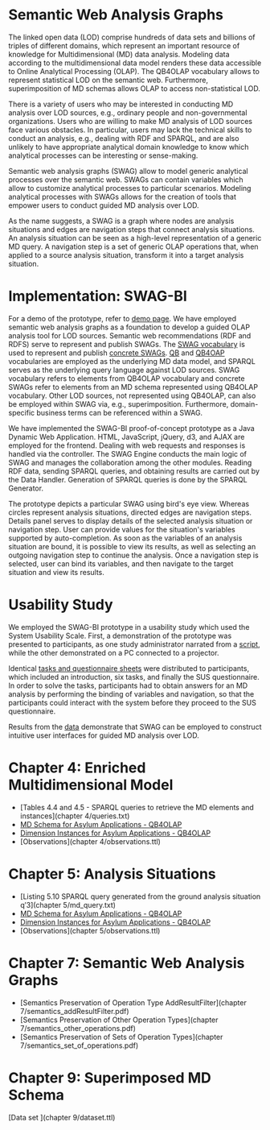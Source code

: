 # Semantic Web Analysis Graphs

The linked open data (LOD) comprise hundreds of data sets and billions of triples of different domains, which represent an important resource of knowledge for Multidimensional (MD) data analysis.
Modeling data according to the multidimensional data model renders these data accessible to Online Analytical Processing (OLAP).
The QB4OLAP vocabulary allows to represent statistical LOD on the semantic web.
Furthermore, superimposition of MD schemas allows OLAP to access non-statistical LOD.

There is a variety of users who may be interested in conducting MD analysis over LOD sources, e.g., ordinary people and non-governmental organizations.
Users who are willing to make MD analysis of LOD sources face various obstacles.
In particular, users may lack the technical skills to conduct an analysis, e.g., dealing with RDF and SPARQL, and are also unlikely to have appropriate analytical domain knowledge to know which analytical processes can be interesting or sense-making.

Semantic web analysis graphs (SWAG) allow to model generic analytical processes over the semantic web.
SWAGs can contain variables which allow to customize analytical processes to particular scenarios.
Modeling analytical processes with SWAGs allows for the creation of tools that empower users to conduct guided MD analysis over LOD.

As the name suggests, a SWAG is a graph where nodes are analysis situations and edges are navigation steps that connect analysis situations.
An analysis situation can be seen as a high-level representation of a generic MD query.
A navigation step is a set of generic OLAP operations that, when applied to a source analysis situation, transform it into a target analysis situation.

# Implementation: SWAG-BI

For a demo of the prototype, refer to [demo page](demo.md).
We have employed semantic web analysis graphs as a foundation to develop a guided OLAP analysis tool for LOD sources.
Semantic web recommendations (RDF and RDFS) serve to represent and publish SWAGs.
The [SWAG vocabulary](https://github.com/swag-bi/swag/blob/master/src/main/webapp/WEB-INF/resources/AG.ttl) is used to represent and publish [concrete SWAGs](https://github.com/swag-bi/swag/blob/master/src/main/webapp/WEB-INF/resources/Uploaded/AGs/eurostat_AG_AMCIS2021.ttl).
[QB](https://raw.githubusercontent.com/UKGovLD/publishing-statistical-data/master/specs/src/main/vocab/cube.ttl) and [QB4OAP](https://github.com/lorenae/qb4olap/blob/master/rdf/qb4olap.ttl) vocabularies are employed as the underlying MD data model, and SPARQL serves as the underlying query language against LOD sources.
SWAG vocabulary refers to elements from QB4OLAP vocabulary and concrete SWAGs refer to elements from an MD schema represented using QB4OLAP vocabulary.
Other LOD sources, not represented using QB4OLAP, can also be employed within SWAG via, e.g., superimposition.
Furthermore, domain-specific business terms can be referenced within a SWAG.

We have implemented the SWAG-BI proof-of-concept prototype as a Java Dynamic Web Application.
HTML, JavaScript, jQuery, d3, and AJAX are employed for the frontend.
Dealing with web requests and responses is handled via the controller.
The SWAG Engine conducts the main logic of SWAG and manages the collaboration among the other modules.
Reading RDF data, sending SPARQL queries, and obtaining results are carried out by the Data Handler.
Generation of SPARQL queries is done by the SPARQL Generator.

The prototype depicts a particular SWAG using bird's eye view.
Whereas circles represent analysis situations, directed edges are navigation steps.
Details panel serves to display details of the selected analysis situation or navigation step.
User can provide values for the situation's variables supported by auto-completion.
As soon as the variables of an analysis situation are bound, it is possible to view its results, as well as selecting an outgoing navigation step to continue the analysis.
Once a navigation step is selected, user can bind its variables, and then navigate to the target situation and view its results.

# Usability Study
We employed the SWAG-BI prototype in a usability study which used the System Usability Scale.
First, a demonstration of the prototype was presented to participants, as one study administrator narrated from a [script](usability/script.pdf), while the other demonstrated on a PC connected to a projector.

Identical [tasks and questionnaire sheets](usability/questionnaire.pdf) were distributed to participants, which included an introduction, six tasks, and finally the SUS questionnaire.
In order to solve the tasks, participants had to obtain answers for an MD analysis by performing the binding of variables and navigation, so that the participants could interact with the system before they proceed to the SUS questionnaire.

Results from the [data](usability/data.csv) demonstrate that SWAG can be employed to construct intuitive user interfaces for guided MD analysis over LOD.


# Chapter 4: Enriched Multidimensional Model
* [Tables 4.4 and 4.5 - SPARQL queries to retrieve the MD elements and instances](chapter 4/queries.txt)
* [MD Schema for Asylum Applications - QB4OLAP](https://github.com/lorenae/qb4olap/blob/master/examples/eurostat_schema_QB4OLAP_v1.3.ttl)
* [Dimension Instances for Asylum Applications - QB4OLAP](https://github.com/lorenae/qb4olap/blob/master/examples/eurostat_instances_QB4OLAP_v1.3.ttl)
* [Observations](chapter 4/observations.ttl)

# Chapter 5: Analysis Situations
* [Listing 5.10 SPARQL query generated from the ground analysis situation q′3](chapter 5/md_query.txt)
* [MD Schema for Asylum Applications - QB4OLAP](https://github.com/lorenae/qb4olap/blob/master/examples/eurostat_schema_QB4OLAP_v1.3.ttl)
* [Dimension Instances for Asylum Applications - QB4OLAP](https://github.com/lorenae/qb4olap/blob/master/examples/eurostat_instances_QB4OLAP_v1.3.ttl)
* [Observations](chapter 5/observations.ttl)

# Chapter 7: Semantic Web Analysis Graphs
* [Semantics Preservation of Operation Type AddResultFilter](chapter 7/semantics_addResultFilter.pdf)
* [Semantics Preservation of Other Operation Types](chapter 7/semantics_other_operations.pdf)
* [Semantics Preservation of Sets of Operation Types](chapter 7/semantics_set_of_operations.pdf)



# Chapter 9: Superimposed MD Schema
[Data set ](chapter 9/dataset.ttl) 